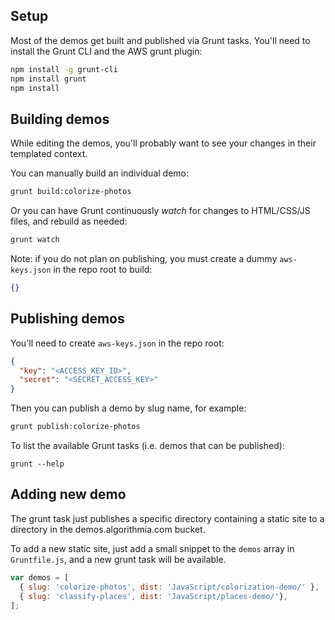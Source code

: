 ## Setup

Most of the demos get built and published via Grunt tasks. You'll need to install the Grunt CLI and the AWS grunt plugin:

```bash
npm install -g grunt-cli
npm install grunt
npm install
```

## Building demos

While editing the demos, you'll probably want to see your changes in their templated context.

You can manually build an individual demo:

```bash
grunt build:colorize-photos
```

Or you can have Grunt continuously *watch* for changes to HTML/CSS/JS files, and rebuild as needed:

```bash
grunt watch
```


Note: if you do not plan on publishing, you must create a dummy `aws-keys.json` in the repo root to build:

```json
{}
```

## Publishing demos

You'll need to create `aws-keys.json` in the repo root:

```json
{
  "key": "<ACCESS_KEY_ID>",
  "secret": "<SECRET_ACCESS_KEY>"
}
```

Then you can publish a demo by slug name, for example:

```bash
grunt publish:colorize-photos
```

To list the available Grunt tasks (i.e. demos that can be published):

```
grunt --help
```

## Adding new demo

The grunt task just publishes a specific directory containing a static site to a directory in the demos.algorithmia.com bucket.

To add a new static site, just add a small snippet to the `demos` array in `Gruntfile.js`,
and a new grunt task will be available.

```javascript
var demos = [
  { slug: 'colorize-photos', dist: 'JavaScript/colorization-demo/' },
  { slug: 'classify-places', dist: 'JavaScript/places-demo/'},
];
```

